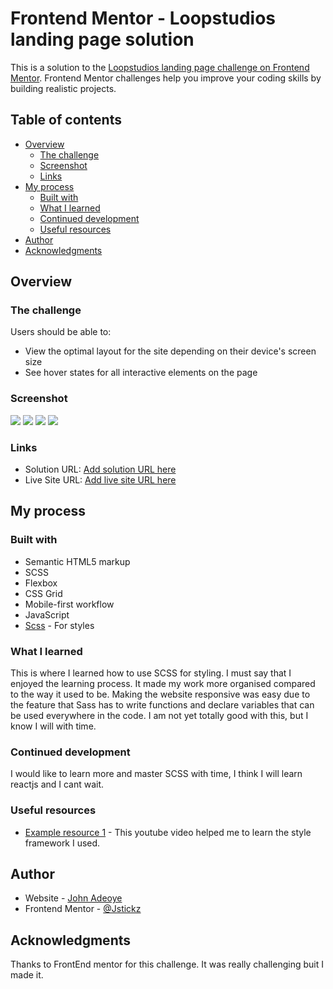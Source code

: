 # Frontend Mentor - Loopstudios landing page solution

This is a solution to the [Loopstudios landing page challenge on Frontend Mentor](https://www.frontendmentor.io/challenges/loopstudios-landing-page-N88J5Onjw). Frontend Mentor challenges help you improve your coding skills by building realistic projects.

## Table of contents

- [Overview](#overview)
  - [The challenge](#the-challenge)
  - [Screenshot](#screenshot)
  - [Links](#links)
- [My process](#my-process)
  - [Built with](#built-with)
  - [What I learned](#what-i-learned)
  - [Continued development](#continued-development)
  - [Useful resources](#useful-resources)
- [Author](#author)
- [Acknowledgments](#acknowledgments)

## Overview

### The challenge

Users should be able to:

- View the optimal layout for the site depending on their device's screen size
- See hover states for all interactive elements on the page

### Screenshot

![](./screenshots/shot1.png)
![](./screenshots/shot2.png)
![](./screenshots/shot3.png)
![](./screenshots/shot4.png)

### Links

- Solution URL: [Add solution URL here](https://github.com/Jstickz/loopstudios-landing-page-main)
- Live Site URL: [Add live site URL here](https://loopstudios-landing-page-main-bay-psi.vercel.app/)

## My process

### Built with

- Semantic HTML5 markup
- SCSS
- Flexbox
- CSS Grid
- Mobile-first workflow
- JavaScript
- [Scss](https://sass-lang.com/) - For styles

### What I learned

This is where I learned how to use SCSS for styling. I must say that I enjoyed the learning process. It made my work more organised compared to the way it used to be. Making the website responsive was easy due to the feature that Sass has to write functions and declare variables that can be used everywhere in the code. I am not yet totally good with this, but I know I will with time.

### Continued development

I would like to learn more and master SCSS with time, I think I will learn reactjs and I cant wait.

### Useful resources

- [Example resource 1](https://youtu.be/jfMHA8SqUL4?si=O0eTwul8QKth2tue) - This youtube video helped me to learn the style framework I used.

## Author

- Website - [John Adeoye](https://www.your-site.com)
- Frontend Mentor - [@Jstickz](https://www.frontendmentor.io/profile/Jstickz)

## Acknowledgments

Thanks to FrontEnd mentor for this challenge. It was really challenging buit I made it.
